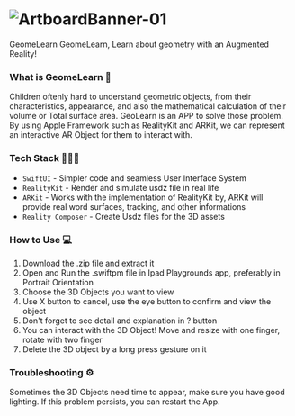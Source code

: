 # ![ArtboardBanner-01](https://user-images.githubusercontent.com/70951873/164983058-13b2da51-3bbb-48ff-9663-e7c5a555d2ff.jpg)
GeomeLearn
GeomeLearn, Learn about geometry with an Augmented Reality!

### What is GeomeLearn 🤔
Children oftenly hard to understand geometric objects, from their characteristics, appearance, and also the mathematical calculation of their volume or Total surface area. GeoLearn is an APP to solve those problem. By using Apple Framework such as RealityKit and ARKit, we can represent an interactive AR Object for them to interact with.

### Tech Stack 👨🏽‍💻
- `SwiftUI` - Simpler code and seamless User Interface System 
- `RealityKit` - Render and simulate usdz file in real life
- `ARKit` - Works with the implementation of RealityKit by, ARKit will provide real word surfaces, tracking, and other informations
- `Reality Composer` - Create Usdz files for the 3D assets

### How to Use 💻
1. Download the .zip file and extract it
2. Open and Run the .swiftpm file in Ipad Playgrounds app, preferably in Portrait Orientation
3. Choose the 3D Objects you want to view
4. Use X button to cancel, use the eye button to confirm and view the object
5. Don't forget to see detail and explanation in ? button
6. You can interact with the 3D Object! Move and resize with one finger, rotate with two finger
7. Delete the 3D object by a long press gesture on it

### Troubleshooting ⚙️
Sometimes the 3D Objects need time to appear, make sure you have good lighting. If this problem persists, you can restart the App.

